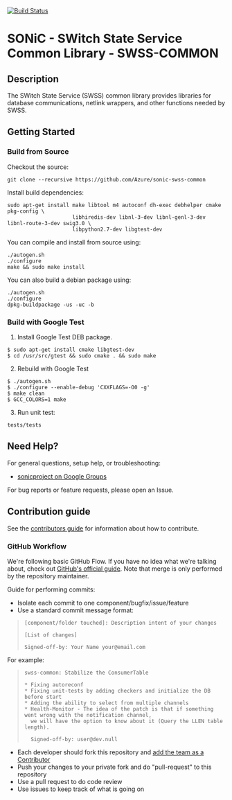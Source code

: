 [![Build Status](https://sonic-jenkins.westus2.cloudapp.azure.com/job/common/job/sonic-swss-common-build/badge/icon)](https://sonic-jenkins.westus2.cloudapp.azure.com/job/common/job/sonic-swss-common-build/)

# SONiC - SWitch State Service Common Library - SWSS-COMMON

## Description
The SWitch State Service (SWSS) common library provides libraries for database communications, netlink wrappers, and other functions needed by SWSS.

## Getting Started

### Build from Source

Checkout the source:

    git clone --recursive https://github.com/Azure/sonic-swss-common


Install build dependencies:

    sudo apt-get install make libtool m4 autoconf dh-exec debhelper cmake pkg-config \
                         libhiredis-dev libnl-3-dev libnl-genl-3-dev libnl-route-3-dev swig3.0 \
                         libpython2.7-dev libgtest-dev

You can compile and install from source using:

    ./autogen.sh
    ./configure
    make && sudo make install

You can also build a debian package using:

    ./autogen.sh
    ./configure
    dpkg-buildpackage -us -uc -b

### Build with Google Test
1. Install Google Test DEB package.
```
$ sudo apt-get install cmake libgtest-dev
$ cd /usr/src/gtest && sudo cmake . && sudo make
```
2. Rebuild with Google Test
```
$ ./autogen.sh
$ ./configure --enable-debug 'CXXFLAGS=-O0 -g'
$ make clean
$ GCC_COLORS=1 make
```

3. Run unit test:
```
tests/tests
```

## Need Help?

For general questions, setup help, or troubleshooting:
- [sonicproject on Google Groups](https://groups.google.com/d/forum/sonicproject)

For bug reports or feature requests, please open an Issue.

## Contribution guide

See the [contributors guide](https://github.com/Azure/SONiC/blob/gh-pages/CONTRIBUTING.md) for information about how to contribute.

### GitHub Workflow

We're following basic GitHub Flow. If you have no idea what we're talking about, check out [GitHub's official guide](https://guides.github.com/introduction/flow/). Note that merge is only performed by the repository maintainer.

Guide for performing commits:

* Isolate each commit to one component/bugfix/issue/feature
* Use a standard commit message format:

>     [component/folder touched]: Description intent of your changes
>
>     [List of changes]
>
> 	  Signed-off-by: Your Name your@email.com

For example:

>     swss-common: Stabilize the ConsumerTable
>
>     * Fixing autoreconf
>     * Fixing unit-tests by adding checkers and initialize the DB before start
>     * Adding the ability to select from multiple channels
>     * Health-Monitor - The idea of the patch is that if something went wrong with the notification channel,
>       we will have the option to know about it (Query the LLEN table length).
>
>       Signed-off-by: user@dev.null


* Each developer should fork this repository and [add the team as a Contributor](https://help.github.com/articles/adding-collaborators-to-a-personal-repository)
* Push your changes to your private fork and do "pull-request" to this repository
* Use a pull request to do code review
* Use issues to keep track of what is going on

